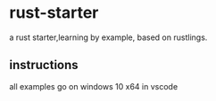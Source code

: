 # rust-starter

a rust starter,learning by example, based on rustlings.

## instructions

all examples go on windows 10 x64 in vscode